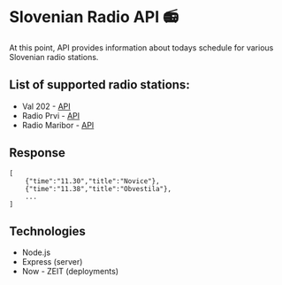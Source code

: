 # Slovenian Radio API 📻

At this point, API provides information about todays schedule for various Slovenian radio stations.

## List of supported radio stations:

- Val 202 - [API](https://slovenian-radio-api-git-master.lukabratos.now.sh/api/val202)
- Radio Prvi - [API](https://slovenian-radio-api-git-master.lukabratos.now.sh/api/ra1)
- Radio Maribor - [API](https://slovenian-radio-api-git-master.lukabratos.now.sh/api/rmb)

## Response

```
[
    {"time":"11.30","title":"Novice"},
    {"time":"11.38","title":"Obvestila"},
    ...
]
```

## Technologies

- Node.js
- Express (server)
- Now - ZEIT (deployments)
